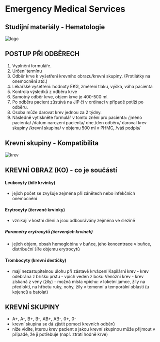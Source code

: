 # Emergency Medical Services
## Studijní materiály - Hematologie

![logo](https://cdn.tror.eu/proxy/https://media.discordapp.net/attachments/762807292172435456/1343623738624839680/unnamed.png?ex=67bdf29e&is=67bca11e&hm=394fb7efc6a5a1fd9a4a025023855d8d00b88d331eab00cf43367c494cca366c&=&format=webp&quality=lossless)

## POSTUP PŘI ODBĚRECH

1. Vyplnění formuláře.
2. Určení termínu
3. Odběr krve k vyšetření krevního obrazu/krevní skupiny. (Protilátky na onemocnění atd.)
4. Lékařské vyšetření: hodnoty EKG, změření tlaku, výška, váha pacienta
5. Kontrola výsledků z odběru krve
6. Samotný odběr krve, objem krve je 400-500 ml.
7. Po odběru pacient zůstává na JIP či v ordinaci v případě potíží po odběru.
8. Osoba může darovat krev jednou za 2 týdny.
9. Následně vytiskněte formulář v tomto znění pro pacienta: /jméno pacienta/ /datum narození pacienta/ dne /den odběru/ daroval krev skupiny /krevní skupina/ v objemu 500 ml v PHMC, /váš podpis/

## Krevní skupiny - Kompatibilita

![krev](https://cdn.tror.eu/proxy/https://media.discordapp.net/attachments/1074336557747666984/1216412033881215026/lekar.png?ex=67be8ebc&is=67bd3d3c&hm=95bfa3119f0c22a198021d39af26c9b75c66c0ee22ef874eed12b93627997e45&=&format=webp&quality=lossless)

## KREVNÍ OBRAZ (KO) - co je součástí
#### Leukocyty (bílé krvinky)
- jejich počet se zvyšuje zejména při zánětech nebo infekčních onemocnění


#### Erytrocyty (červené krvinky)
- vznikají v kostní dřeni a jsou odbourávány zejména ve slezině

##### Parametry erytrocytů (červených krvinek)
- jejich objem, obsah hemoglobinu v buňce, jeho koncentrace v buňce, distribuční šíře objemu erytrocytů
 
#### Trombocyty (krevní destičky)
- mají nezastupitelnou úlohu při zástavě krvácení
 Kapilární krev - krev odebrána z bříšku prstu - vpich veden z boku
Venózní krev - krev získaná z vény (žíly) - možná místa vpichu: v loketní jamce, žíly na předloktí, na hřbetu ruky, nohy, žíly v temenní a temporální oblasti (u kojenců a batolat)


## KREVNÍ SKUPINY
- A+, A-, B+, B-, AB+, AB-, 0+, 0-
- krevní skupina se dá zjistit pomocí krevních odběrů
- níže vidíte, kterou krev pacient s jakou krevní skupinou může přijmout v případě, že ji potřebuje (např. ztratí hodně krve)
